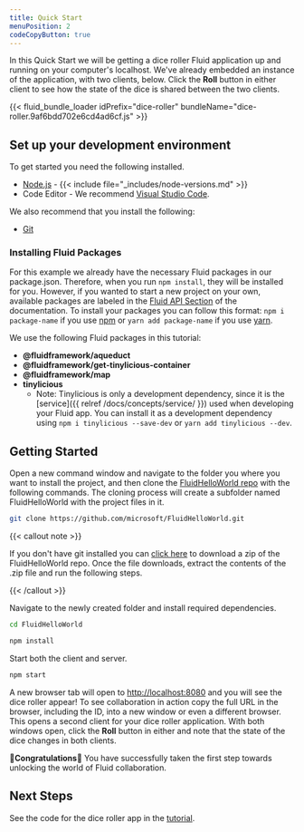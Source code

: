 ```yaml
---
title: Quick Start
menuPosition: 2
codeCopyButton: true
---
```


In this Quick Start we will be getting a dice roller Fluid application up and running on your computer's
localhost. We've already embedded an instance of the application, with two clients, below. Click the **Roll**
button in either client to see how the state of the dice is shared between the two clients.

{{< fluid_bundle_loader idPrefix="dice-roller"
bundleName="dice-roller.9af6bdd702e6cd4ad6cf.js" >}}

## Set up your development environment

To get started you need the following installed.

- [Node.js](https://nodejs.org/en/download) - {{< include file="_includes/node-versions.md" >}}
- Code Editor - We recommend [Visual Studio Code](https://code.visualstudio.com/).

We also recommend that you install the following:

- [Git](https://git-scm.com/downloads)

### Installing Fluid Packages

For this example we already have the necessary Fluid packages in our package.json. Therefore, when you run `npm install`, they will be installed for you.
However, if you wanted to start a new project on your own, available packages are labeled in the [Fluid API Section](https://fluidframework.com/apis/) of the documentation. 
To install your packages you can follow this format: `npm i package-name` if you use [npm](https://docs.npmjs.com/) or `yarn add package-name` if you use [yarn](https://yarnpkg.com/).

We use the following Fluid packages in this tutorial:

- **@fluidframework/aqueduct** 
- **@fluidframework/get-tinylicious-container** 
- **@fluidframework/map** 
- **tinylicious**
   - Note: Tinylicious is only a development dependency, since it is the [service]({{ relref /docs/concepts/service/ }}) used when developing your Fluid app. You can install it as a development dependency using `npm i tinylicious --save-dev` or `yarn add tinylicious --dev`.

## Getting Started

Open a new command window and navigate to the folder you where you want to install the project, and then clone the [FluidHelloWorld repo](https://github.com/microsoft/FluidHelloWorld) with the
following commands. The cloning process will create a subfolder named FluidHelloWorld with the project files in it.

```bash
git clone https://github.com/microsoft/FluidHelloWorld.git
```

{{< callout note >}}

If you don't have git installed you can [click here](https://github.com/microsoft/FluidHelloWorld/archive/main.zip) to
download a zip of the FluidHelloWorld repo. Once the file downloads, extract the contents of the .zip file and run the
following steps.

{{< /callout >}}

Navigate to the newly created folder and install required dependencies.

```bash
cd FluidHelloWorld
```

```bash
npm install
```

Start both the client and server.

```bash
npm start
```

A new browser tab will open to <http://localhost:8080> and you will see the dice roller appear! To see collaboration in
action copy the full URL in the browser, including the ID, into a new window or even a different browser. This opens a
second client for your dice roller application. With both windows open, click the **Roll** button in either and note
that the state of the dice changes in both clients.

🥳**Congratulations**🎉 You have successfully taken the first step towards unlocking the world of Fluid collaboration.

## Next Steps

See the code for the dice roller app in the [tutorial](./tutorial.md).
